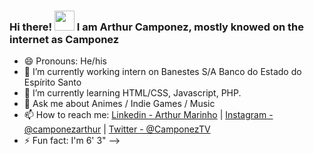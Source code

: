 ### Hi there! <img src="https://raw.githubusercontent.com/nixin72/nixin72/master/wave.gif" width= 32px> I am Arthur Camponez, mostly knowed on the internet as Camponez

- 😄 Pronouns: He/his
- 🔭 I’m currently working intern on Banestes S/A Banco do Estado do Espírito Santo
- 🌱 I’m currently learning HTML/CSS, Javascript, PHP.
- 💬 Ask me about Animes / Indie Games / Music
- 📫 How to reach me: [Linkedin - Arthur Marinho](https://www.linkedin.com/in/arthur-marinho-36246a1b7/) | [Instagram - @camponezarthur](https://www.instagram.com/camponezarthur) | [Twitter - @CamponezTV](https://twitter.com/CamponezTV)
- ⚡ Fun fact: I'm 6' 3"
-->
